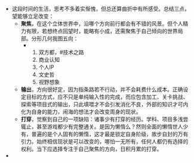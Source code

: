 - 这段时间的生活，思考不多着实惭愧，但总还算曲折中有所感受。总结三点，望能够立足改变：
	- **聚焦**，在这个立体世界中，沿哪个方向前行都会有不错的风景。但个人精力有限，若想终点回望时，能略有小成，还需聚焦于自己倾向的世界局部。分形几何我图五向：
		- 1. 双方都，#技术之路
		  3. 商业认知
		  4. 个人IP
		  5. 文史哲
		  6. 视野想象
	- **输出**，方向很好定，因为指条路若不行动，并不会耗费什么成本。正确设定目标的方式，应不只是单纯输入性的完成，而应包含加工、关卡挑战、探索等项目式的输出，只此填喂才不会引发消化不良，外部的知识才可内化为自身的能力，闹海的想法才会改变周身的现状。
	- **打穿**，觉察到自己的一项缺陷：诸事少有打穿的经历。学科、项目多浅尝辄止，甚至游戏都少有完整通关。是因为懒惰么？然则全面的懒惰世人少有，普遍的是个人固有的懒惰，这才最是锁定自身阶级，故步自封的万有引力。始终相信现状是可以改变的，哪怕一无所有，任何人都仍有选择的权利。当下应选择专注于自己聚焦的方向，日积月累的打穿。
-
